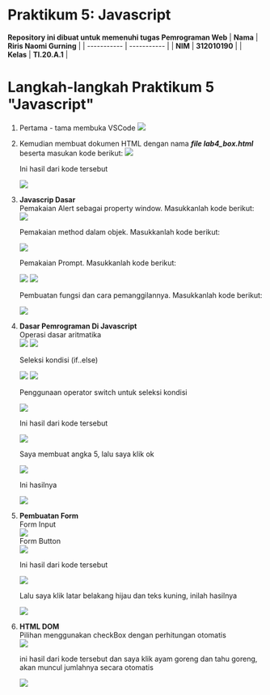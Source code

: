 # Praktikum 5: Javascript

<strong>Repository ini dibuat untuk memenuhi tugas Pemrograman Web</strong>
| <strong>Nama</strong>      | <strong>Riris Naomi Gurning</strong>  |
| ----------- | ----------- |
| <strong>NIM</strong>     | <strong>312010190</strong>       |
| <strong>Kelas</strong>   | <strong>TI.20.A.1</strong>        |

# Langkah-langkah Praktikum 5 "Javascript"

1. Pertama - tama membuka VSCode
 ![](Foto/foto1.png)

2. Kemudian membuat dokumen HTML dengan nama <b><i>file lab4_box.html</i></b> beserta masukan kode berikut:
 ![](Foto/foto2.png)<p>Ini hasil dari kode tersebut</p>
 ![](Foto/foto3.png)

3. <b>Javascrip Dasar</b><br>Pemakaian Alert sebagai property window. Masukkanlah kode berikut:</br>
![](Foto/foto4.png)<p>Pemakaian method dalam objek. Masukkanlah kode berikut:</p>
![](Foto/foto5.png)<p>Pemakaian Prompt. Masukkanlah kode berikut:</p>
![](Foto/foto6.png)
![](Foto/foto7.png)<p>Pembuatan fungsi dan cara pemanggilannya. Masukkanlah kode berikut:</p>
![](Foto/foto8.png)

4. <b>Dasar Pemrograman Di Javascript</b><br>Operasi dasar aritmatika</br>
![](Foto/foto9.png)
![](Foto/foto10.png)<p>Seleksi kondisi (if..else)</p>
![](Foto/foto11.png)
![](Foto/foto12.png)<p>Penggunaan operator switch untuk seleksi kondisi</p>
![](Foto/foto13.png)<p>Ini hasil dari kode tersebut</p>
![](Foto/foto14.png)<p>Saya membuat angka 5, lalu saya klik ok</p>
![](Foto/foto15.png)<p>Ini hasilnya</p>
![](Foto/foto16.png)

5. <b>Pembuatan Form</b><br>Form Input</br>
![](Foto/foto17.png)<br>Form Button</br>
![](Foto/foto18.png)<p>Ini hasil dari kode tersebut</p>
![](Foto/foto19.png)<p>Lalu saya klik latar belakang hijau dan teks kuning, inilah hasilnya</p>
![](Foto/foto20.png)

6. <b>HTML DOM</b><br>Pilihan menggunakan checkBox dengan perhitungan otomatis</br>
![](Foto/foto21.png)<p>ini hasil dari kode tersebut dan saya klik ayam goreng dan tahu goreng, akan muncul jumlahnya secara otomatis</p>
![](Foto/foto22.png)